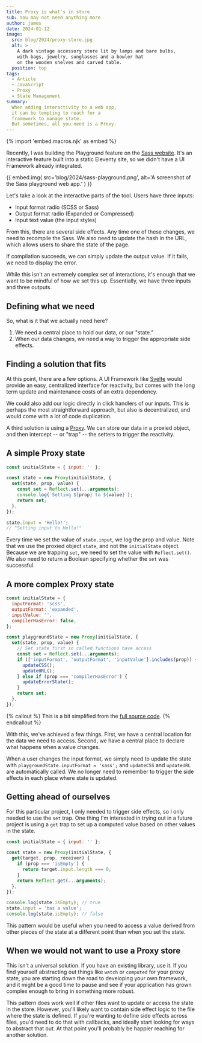 ```yaml
---
title: Proxy is what's in store
sub: You may not need anything more
author: james
date: 2024-01-12
image:
  src: blog/2024/proxy-store.jpg
  alt: >
    A dark vintage accessory store lit by lamps and bare bulbs,
    with bags, jewelry, sunglasses and a bowler hat
    on the wooden shelves and carved table.
  position: top
tags:
  - Article
  - JavaScript
  - Proxy
  - State Management
summary:
  When adding interactivity to a web app,
  it can be tempting to reach for a
  framework to manage state.
  But sometimes, all you need is a Proxy.
---
```


{% import 'embed.macros.njk' as embed %}

Recently, I was building the Playground feature on the [Sass
website](https://sass-lang.com/playground/). It's an interactive feature built
into a static Eleventy site, so we didn't have a UI Framework already
integrated.

{{ embed.img(
  src='blog/2024/sass-playground.png',
  alt='A screenshot of the Sass playground web app.'
) }}

Let's take a look at the interactive parts of the tool. Users have three inputs:

- Input format radio (SCSS or Sass)
- Output format radio (Expanded or Compressed)
- Input text value (the input styles)

From this, there are several side effects. Any time one of these changes, we
need to recompile the Sass. We also need to update the hash in the URL, which
allows users to share the state of the page.

If compilation succeeds, we can simply update the output value. If it fails, we
need to display the error.

While this isn't an extremely complex set of interactions, it's enough that we
want to be mindful of how we set this up. Essentially, we have three inputs and
three outputs.

## Defining what we need

So, what is it that we actually need here?

1. We need a central place to hold our data, or our "state."
2. When our data changes, we need a way to trigger the appropriate side effects.

## Finding a solution that fits

At this point, there are a few options. A UI Framework like
[Svelte](https://svelte.dev/) would provide an easy, centralized interface for
reactivity, but comes with the long term update and maintenance costs of an
extra dependency.

We could also add our logic directly in click handlers of our inputs. This is
perhaps the most straightforward approach, but also is decentralized, and would
come with a lot of code duplication.

A third solution is using a
[Proxy](https://developer.mozilla.org/en-US/docs/Web/JavaScript/Reference/Global_Objects/Proxy).
We can store our data in a proxied object, and then intercept -- or "trap" --
the setters to trigger the reactivity.

## A simple Proxy state

```js
const initialState = { input: '' };

const state = new Proxy(initialState, {
  set(state, prop, value) {
    const set = Reflect.set(...arguments);
    console.log(`Setting ${prop} to ${value}`);
    return set;
  },
});

state.input = 'Hello!';
// "Setting input to Hello!"
```

Every time we set the value of `state.input`, we log the prop and value. Note
that we use the proxied object `state`, and not the `initialState` object.
Because we are trapping `set`, we need to set the value with `Reflect.set()`. We
also need to return a Boolean specifying whether the `set` was successful.

## A more complex Proxy state

```js
const initialState = {
  inputFormat: 'scss',
  outputFormat: 'expanded',
  inputValue: '',
  compilerHasError: false,
};

const playgroundState = new Proxy(initialState, {
  set(state, prop, value) {
    // Set state first so called functions have access
    const set = Reflect.set(...arguments);
    if (['inputFormat', 'outputFormat', 'inputValue'].includes(prop)) {
      updateCSS();
      updateURL();
    } else if (prop === 'compilerHasError') {
      updateErrorState();
    }
    return set;
  },
});
```

{% callout %}
This is a bit simplified from the [full source code](https://github.com/sass/sass-site/blob/main/source/assets/js/playground.ts).
{% endcallout %}

With this, we've achieved a few things. First, we have a central location for
the data we need to access. Second, we have a central place to declare what
happens when a value changes.

When a user changes the input format, we simply need to update the state with
`playgroundState.inputFormat = 'sass';` and `updateCSS` and `updateURL` are
automatically called. We no longer need to remember to trigger the side effects
in each place where state is updated.

## Getting ahead of ourselves

For this particular project, I only needed to trigger side effects, so I only
needed to use the `set` trap. One thing I'm interested in trying out in a future
project is using a `get` trap to set up a computed value based on other values
in the state.

```js
const initialState = { input: '' };

const state = new Proxy(initialState, {
  get(target, prop, receiver) {
    if (prop === 'isEmpty') {
      return target.input.length === 0;
    }
    return Reflect.get(...arguments);
  },
});

console.log(state.isEmpty); // true
state.input = 'has a value';
console.log(state.isEmpty); // false
```

This pattern would be useful when you need to access a value derived from other
pieces of the state at a different point than when you set the state.

## When we would not want to use a Proxy store

This isn't a universal solution. If you have an existing library, use it. If you
find yourself abstracting out things like `watch` or `computed` for your proxy
state, you are starting down the road to developing your own framework, and it
might be a good time to pause and see if your application has grown complex
enough to bring in something more robust.

This pattern does work well if other files want to update or access the state in
the store. However, you'll likely want to contain side effect logic to the file
where the state is defined. If you're wanting to define side effects across
files, you'd need to do that with callbacks, and ideally start looking for ways
to abstract that out. At that point you'll probably be happier reaching for
another solution.
